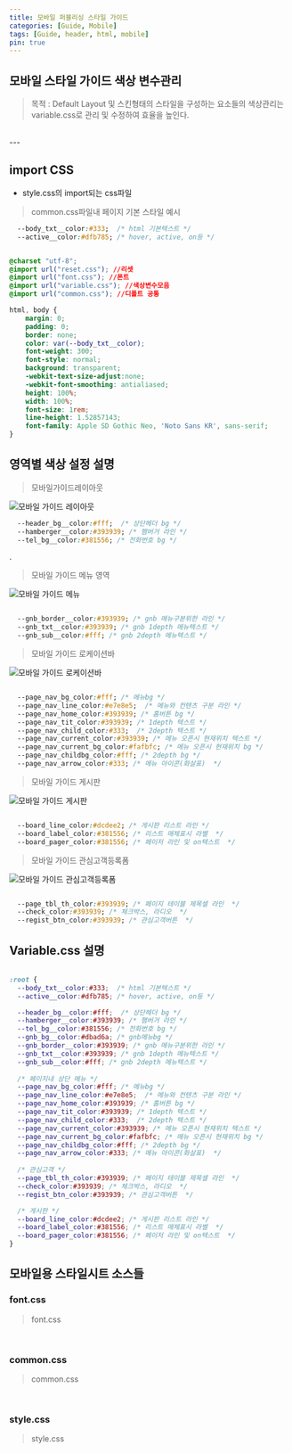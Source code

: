 ```yaml
---
title: 모바일 퍼블리싱 스타일 가이드
categories: [Guide, Mobile]
tags: [Guide, header, html, mobile]
pin: true
---
```


## 모바일 스타일 가이드 색상 변수관리
> 목적 : Default Layout 및 스킨형태의 스타일을 구성하는 요소들의 색상관리는 variable.css로 관리 및 수정하여 효율을 높인다.


<br>
---


## import CSS
- style.css의 import되는 css파일

> common.css파일내 페이지 기본 스타일 예시

```css
  --body_txt__color:#333;  /* html 기본텍스트 */    
  --active__color:#dfb785; /* hover, active, on등 */
```

```css

@charset "utf-8";
@import url("reset.css"); //리셋
@import url("font.css"); //폰트
@import url("variable.css"); //색상변수모음
@import url("common.css"); //디폴트 공통

```

```css
html, body {  
    margin: 0;
    padding: 0;
    border: none; 
    color: var(--body_txt__color);
    font-weight: 300;
    font-style: normal;       
    background: transparent;
    -webkit-text-size-adjust:none;  
    -webkit-font-smoothing: antialiased;   
    height: 100%;
    width: 100%;
    font-size: 1rem;    
    line-height: 1.52857143;
    font-family: Apple SD Gothic Neo, 'Noto Sans KR', sans-serif;
}

```

## 영역별 색상 설정 설명

> 모바일가이드레이아웃

 ![모바일 가이드 레이아웃](/assets/img/blog/mobile.jpg)

```css
  --header_bg__color:#fff;  /* 상단헤더 bg */
  --hamberger__color:#393939; /* 햄버거 라인 */
  --tel_bg__color:#381556; /* 전화번호 bg */  
```

.

 > 모바일 가이드 메뉴 영역

 ![모바일 가이드 메뉴](/assets/img/blog/mobile2.jpg)

```css  

  --gnb_border__color:#393939; /* gnb 메뉴구분위한 라인 */
  --gnb_txt__color:#393939; /* gnb 1depth 메뉴텍스트 */
  --gnb_sub__color:#fff; /* gnb 2depth 메뉴텍스트 */

```
 > 모바일 가이드 로케이션바

 ![모바일 가이드 로케이션바](/assets/img/blog/mobile3.jpg)

```css  

  --page_nav_bg_color:#fff; /* 메뉴bg */
  --page_nav_line_color:#e7e8e5;  /* 메뉴와 컨텐츠 구분 라인 */
  --page_nav_home_color:#393939; /* 홈버튼 bg */
  --page_nav_tit_color:#393939; /* 1depth 텍스트 */
  --page_nav_child_color:#333;  /* 2depth 텍스트 */
  --page_nav_current_color:#393939; /* 메뉴 오픈시 현재위치 텍스트 */
  --page_nav_current_bg_color:#fafbfc; /* 메뉴 오픈시 현재위치 bg */
  --page_nav_childbg_color:#fff; /* 2depth bg */
  --page_nav_arrow_color:#333; /* 메뉴 아이콘(화살표)  */

```

 > 모바일 가이드 게시판

 ![모바일 가이드 게시판](/assets/img/blog/mobile4.jpg)

```css  

  --board_line_color:#dcdee2; /* 게시판 리스트 라인 */
  --board_label_color:#381556; /* 리스트 매체표시 라벨  */
  --board_pager_color:#381556; /* 페이저 라인 및 on텍스트  */

```

 > 모바일 가이드 관심고객등록폼

 ![모바일 가이드 관심고객등록폼](/assets/img/blog/mobile5.jpg)

```css  

  --page_tbl_th_color:#393939; /* 페이지 테이블 제목셀 라인  */
  --check_color:#393939; /* 체크박스, 라디오  */
  --regist_btn_color:#393939; /* 관심고객버튼  */

```

## Variable.css 설명

```css
  
:root {  
  --body_txt__color:#333;  /* html 기본텍스트 */    
  --active__color:#dfb785; /* hover, active, on등 */

  --header_bg__color:#fff;  /* 상단헤더 bg */
  --hamberger__color:#393939; /* 햄버거 라인 */
  --tel_bg__color:#381556; /* 전화번호 bg */
  --gnb_bg__color:#dbad6a; /* gnb메뉴bg */
  --gnb_border__color:#393939; /* gnb 메뉴구분위한 라인 */
  --gnb_txt__color:#393939; /* gnb 1depth 메뉴텍스트 */
  --gnb_sub__color:#fff; /* gnb 2depth 메뉴텍스트 */
  
  /* 페이지내 상단 메뉴 */
  --page_nav_bg_color:#fff; /* 메뉴bg */
  --page_nav_line_color:#e7e8e5;  /* 메뉴와 컨텐츠 구분 라인 */
  --page_nav_home_color:#393939; /* 홈버튼 bg */
  --page_nav_tit_color:#393939; /* 1depth 텍스트 */
  --page_nav_child_color:#333;  /* 2depth 텍스트 */
  --page_nav_current_color:#393939; /* 메뉴 오픈시 현재위치 텍스트 */
  --page_nav_current_bg_color:#fafbfc; /* 메뉴 오픈시 현재위치 bg */
  --page_nav_childbg_color:#fff; /* 2depth bg */
  --page_nav_arrow_color:#333; /* 메뉴 아이콘(화살표)  */
  
  /* 관심고객 */
  --page_tbl_th_color:#393939; /* 페이지 테이블 제목셀 라인  */
  --check_color:#393939; /* 체크박스, 라디오  */
  --regist_btn_color:#393939; /* 관심고객버튼  */

  /* 게시판 */
  --board_line_color:#dcdee2; /* 게시판 리스트 라인 */
  --board_label_color:#381556; /* 리스트 매체표시 라벨  */
  --board_pager_color:#381556; /* 페이저 라인 및 on텍스트  */
}
```

## 모바일용 스타일시트 소스들

### font.css
> <i class="icon icon-link"></i> font.css

<script src="https://gist.github.com/nex-front/47d5a72ef404b3a050e29b530f4df01f.js"></script>

<br>

### common.css

> <i class="icon icon-link"></i> common.css
<script src="https://gist.github.com/nex-front/d3f8b76daf2e90ff0f2199c97c5a6201.js"></script>

<br>

### style.css
> <i class="icon icon-link"></i> style.css

<script src="https://gist.github.com/nex-front/27bfdbfa074c5de526947fd8a6c2ed02.js"></script>









